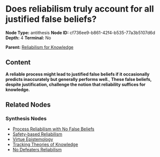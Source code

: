 # Does reliabilism truly account for all justified false beliefs?

**Node Type:** antithesis
**Node ID:** cf736ee9-b861-42f4-b535-77a3b5107d6d
**Depth:** 4
**Terminal:** No

**Parent:** [Reliabilism for Knowledge](reliabilism-for-knowledge-synthesis-c8b91f77-94a8-4167-b822-e485e7ec5012.md)

## Content

**A reliable process might lead to justified false beliefs if it occasionally predicts inaccurately but generally performs well.**, **These false beliefs, despite justification, challenge the notion that reliability suffices for knowledge.**

## Related Nodes

### Synthesis Nodes

- [Process Reliabilism with No False Beliefs](process-reliabilism-with-no-false-beliefs-synthesis-5e6f6623-b522-428f-9a7b-3e7ffc300645.md)
- [Safety-based Reliabilism](safety-based-reliabilism-synthesis-91b76a81-ecab-4440-a10e-d5aca5bc3248.md)
- [Virtue Epistemology](virtue-epistemology-synthesis-afb2fe10-f42c-41bb-a6fc-0a359dc80e8d.md)
- [Tracking Theories of Knowledge](tracking-theories-of-knowledge-synthesis-9e615eb1-2750-4625-9455-a6db0c502240.md)
- [No Defeaters Reliabilism](no-defeaters-reliabilism-synthesis-fe904878-1bb8-4c88-8d6e-c1f231bd1d9d.md)
